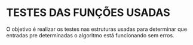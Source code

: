 # TESTES DAS FUNÇÕES USADAS
O objetivo é realizar os testes nas estruturas usadas para determinar que entradas pre determinadas o algoritmo está funcionando sem erros.
